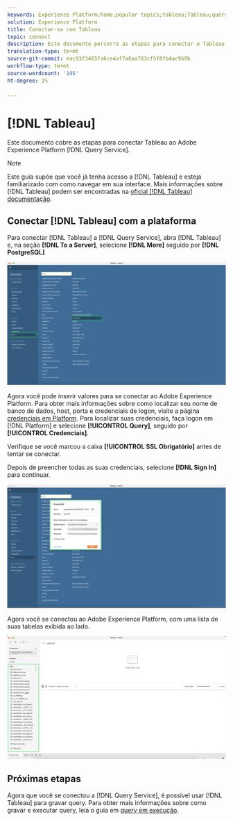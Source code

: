 ```yaml
---
keywords: Experience Platform;home;popular topics;tableau;Tableau;query service;Query service;connect to query service;
solution: Experience Platform
title: Conectar-se com Tableau
topic: connect
description: Este documento percorre as etapas para conectar o Tableau ao Adobe Experience Platform Query Service.
translation-type: tm+mt
source-git-commit: eac93f3465fa6ce4af7a6aa783cf5f8fb4ac9b9b
workflow-type: tm+mt
source-wordcount: '195'
ht-degree: 1%

---
```



# [!DNL Tableau]

Este documento cobre as etapas para conectar Tableau ao Adobe Experience Platform [!DNL Query Service].

>[!NOTE]
>
> Este guia supõe que você já tenha acesso a [!DNL Tableau] e esteja familiarizado com como navegar em sua interface. Mais informações sobre [!DNL Tableau] podem ser encontradas na [oficial [!DNL Tableau] documentação](https://help.tableau.com/current/pro/desktop/en-us/default.htm).

## Conectar [!DNL Tableau] com a plataforma

Para conectar [!DNL Tableau] a [!DNL Query Service], abra [!DNL Tableau] e, na seção **[!DNL To a Server]**, selecione **[!DNL More]** seguido por **[!DNL PostgreSQL]**

![](../images/clients/tableau/open-connection.png)

Agora você pode inserir valores para se conectar ao Adobe Experience Platform. Para obter mais informações sobre como localizar seu nome de banco de dados, host, porta e credenciais de logon, visite a página [credenciais em Platform](https://platform.adobe.com/query/configuration). Para localizar suas credenciais, faça logon em [!DNL Platform] e selecione **[!UICONTROL Query]**, seguido por **[!UICONTROL Credenciais]**.

Verifique se você marcou a caixa **[!UICONTROL SSL Obrigatório]** antes de tentar se conectar.

Depois de preencher todas as suas credenciais, selecione **[!DNL Sign In]** para continuar.

![](../images/clients/tableau/sign-in.png)

Agora você se conectou ao Adobe Experience Platform, com uma lista de suas tabelas exibida ao lado.

![](../images/clients/tableau/connected.png)

## Próximas etapas

Agora que você se conectou a [!DNL Query Service], é possível usar [!DNL Tableau] para gravar query. Para obter mais informações sobre como gravar e executar query, leia o guia em [query em execução](../best-practices/writing-queries.md).